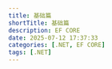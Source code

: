 ```yaml
---
title: 基础篇
shortTitle: 基础篇
description: EF CORE
date: 2025-07-12 17:37:33
categories: [.NET, EF CORE]
tags: [.NET]
---
```


